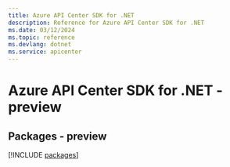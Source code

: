 ```yaml
---
title: Azure API Center SDK for .NET
description: Reference for Azure API Center SDK for .NET
ms.date: 03/12/2024
ms.topic: reference
ms.devlang: dotnet
ms.service: apicenter
---
```

# Azure API Center SDK for .NET - preview
## Packages - preview
[!INCLUDE [packages](api-center-index.md)]